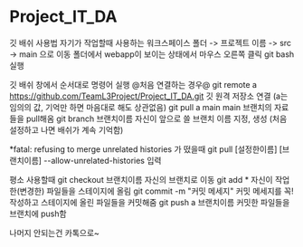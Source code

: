 # Project_IT_DA
깃 배쉬 사용법
자기가 작업할때 사용하는 워크스페이스 폴더 -> 프로젝트 이름 -> src -> main 으로 이동
폴더에서 webapp이 보이는 상태에서 마우스 오른쪽 클릭 git bash 실행

깃 배쉬 창에서 순서대로 명령어 실행
@처음 연결하는 경우@
git remote a https://github.com/TeamL3Project/Project_IT_DA.git     깃 원격 저장소 연결 (a는 임의의 값, 기억만 하면 마음대로 해도 상관없음)
git pull a main                                                     main 브랜치의 자료들을 pull해옴
git branch 브랜치이름                                               자신이 앞으로 쓸 브랜치 이름 지정, 생성 (처음 설정하고 나면 배쉬가 계속 기억함)


*fatal: refusing to merge unrelated histories 가 떴을때
git pull [설정한이름] [브랜치이름] --allow-unrelated-histories      입력       


평소 사용할때
git checkout 브랜치이름                                             자신의 브랜치로 이동
git add *                                                           자신이 작업한(변경한) 파일들을 스테이지에 올림
git commit -m "커밋 메세지"                                         커밋 메세지를 꼭! 작성하고 스테이지에 올린 파일들을 커밋해줌
git push a 브랜치이름                                               커밋한 파일들을 브랜치에 push함


나머지 안되는건 카톡으로~
